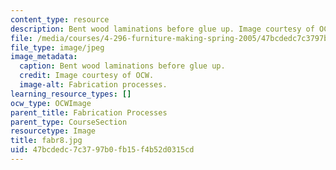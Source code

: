 ```yaml
---
content_type: resource
description: Bent wood laminations before glue up. Image courtesy of OCW.
file: /media/courses/4-296-furniture-making-spring-2005/47bcdedc7c3797b0fb15f4b52d0315cd_fabr8.jpg
file_type: image/jpeg
image_metadata:
  caption: Bent wood laminations before glue up.
  credit: Image courtesy of OCW.
  image-alt: Fabrication processes.
learning_resource_types: []
ocw_type: OCWImage
parent_title: Fabrication Processes
parent_type: CourseSection
resourcetype: Image
title: fabr8.jpg
uid: 47bcdedc-7c37-97b0-fb15-f4b52d0315cd
---
```


